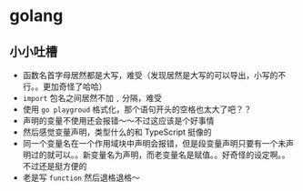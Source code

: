 # golang

## 小小吐槽

- 函数名首字母居然都是大写，难受（发现居然是大写的可以导出，小写的不行。。更加奇怪了哈哈）
- `import` 包名之间居然不加 `,` 分隔，难受
- 使用 `go playgroud` 格式化，那个语句开头的空格也太大了吧？？
- 声明的变量不使用还会报错～～不过这应该是个好事情
- 然后感觉变量声明，类型什么的和 TypeScript 挺像的
- 同一个变量名在一个作用域块中声明会报错，但是段变量声明只要有一个未声明过的就可以。。新变量名为声明，而老变量名是赋值。。好奇怪的设定啊。。不过还是挺方便的
- 老是写 `function` 然后退格退格～
